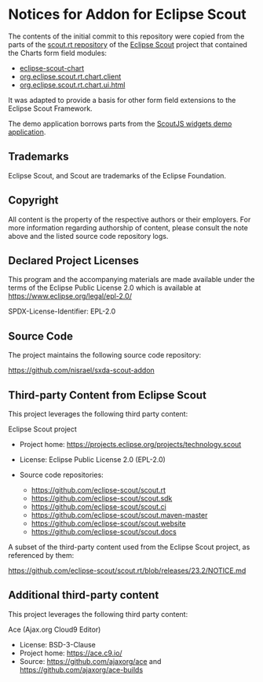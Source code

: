 # Notices for Addon for Eclipse Scout

The contents of the initial commit to this repository were copied from the
parts of the [scout.rt repository](https://github.com/eclipse-scout/scout.rt)
of the [Eclipse Scout](https://eclipse.dev/scout/) project that contained the
Charts form field modules:

* [eclipse-scout-chart](https://github.com/eclipse-scout/scout.rt/tree/releases/23.1/eclipse-scout-chart)
* [org.eclipse.scout.rt.chart.client](https://github.com/eclipse-scout/scout.rt/tree/releases/23.1/org.eclipse.scout.rt.chart.client)
* [org.eclipse.scout.rt.chart.ui.html](https://github.com/eclipse-scout/scout.rt/tree/releases/23.1/org.eclipse.scout.rt.chart.ui.html)

It was adapted to provide a basis for other form field extensions to the Eclipse Scout Framework.

The demo application borrows parts from the [ScoutJS widgets demo application](https://github.com/eclipse-scout/scout.docs/tree/releases/23.2/code/widgets).

## Trademarks

Eclipse Scout, and Scout are trademarks of the Eclipse Foundation.

## Copyright

All content is the property of the respective authors or their employers. For
more information regarding authorship of content, please consult the note above
and the listed source code repository logs.

## Declared Project Licenses

This program and the accompanying materials are made
available under the terms of the Eclipse Public License 2.0
which is available at https://www.eclipse.org/legal/epl-2.0/

SPDX-License-Identifier: EPL-2.0

## Source Code

The project maintains the following source code repository:

https://github.com/nisrael/sxda-scout-addon

## Third-party Content from Eclipse Scout

This project leverages the following third party content:

Eclipse Scout project

* Project home: https://projects.eclipse.org/projects/technology.scout
* License: Eclipse Public License 2.0 (EPL-2.0)
* Source code repositories:

  * https://github.com/eclipse-scout/scout.rt
  * https://github.com/eclipse-scout/scout.sdk
  * https://github.com/eclipse-scout/scout.ci
  * https://github.com/eclipse-scout/scout.maven-master
  * https://github.com/eclipse-scout/scout.website
  * https://github.com/eclipse-scout/scout.docs

A subset of the third-party content used from the Eclipse Scout
project, as referenced by them:

https://github.com/eclipse-scout/scout.rt/blob/releases/23.2/NOTICE.md

## Additional third-party content

This project leverages the following third party content:

Ace (Ajax.org Cloud9 Editor)

* License: BSD-3-Clause
* Project home: https://ace.c9.io/
* Source: https://github.com/ajaxorg/ace and https://github.com/ajaxorg/ace-builds
